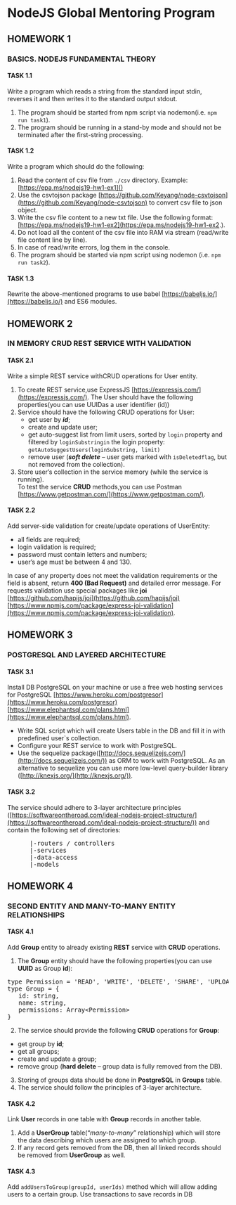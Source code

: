# NodeJS Global Mentoring Program
## HOMEWORK 1
### BASICS. NODEJS FUNDAMENTAL THEORY
#### TASK 1.1   
Write a program which reads a string from the standard input stdin, reverses it and then writes it to the standard output stdout.  
1. The program should be started from npm script via nodemon(i.e. `npm run task1`).  
2. The program should be running in a stand-by mode and should not be terminated after the first-string processing.  

#### TASK 1.2
Write a program which should do the following:  
1. Read the content of csv file from `./csv` directory. Example: [https://epa.ms/nodejs19-hw1-ex1]()
2. Use the csvtojson package [https://github.com/Keyang/node-csvtojson](https://github.com/Keyang/node-csvtojson) to convert csv file to
   json object.
3. Write the csv file content to a new txt file.
   Use the following format: [https://epa.ms/nodejs19-hw1-ex2](https://epa.ms/nodejs19-hw1-ex2.).
4. Do not load all the content of the csv file into RAM via stream (read/write file content line by
   line).
5. In case of read/write errors, log them in the console.
6. The program should be started via npm script using nodemon (i.e. `npm run task2`).
#### TASK 1.3
Rewrite the above-mentioned programs to use babel [https://babeljs.io/](https://babeljs.io/) and ES6 modules.

## HOMEWORK 2
### IN MEMORY CRUD REST SERVICE WITH VALIDATION
#### TASK 2.1   
Write a simple REST service withCRUD operations for User entity.  
1. To create REST service,use ExpressJS [https://expressjs.com/](https://expressjs.com/). 
The User should have the following properties(you can use UUIDas a user identifier (id))
2. Service should have the following CRUD operations for User:
   - get user by **_id_**; 
   - create and update user;
   - get auto-suggest list from limit users, sorted by `login` property and filtered by `loginSubstringin` the login property: `getAutoSuggestUsers(loginSubstring, limit)`
   - remove user (**_soft delete_** – user gets marked with `isDeletedflag`, but not removed from the collection).
3. Store user’s collection in the service memory (while the service is running).   
   To test the service **CRUD** methods,you can use Postman [https://www.getpostman.com/](https://www.getpostman.com/).
#### TASK 2.2
Add server-side validation for create/update operations of UserEntity:
- all fields are required;
- login validation is required;
- password must contain letters and numbers;
- user’s age must be between 4 and 130.

In case of any property does not meet the validation requirements or the field is absent, return **400 (Bad Request)** and detailed error message.
For requests validation use special packages like **joi** [https://github.com/hapijs/joi](https://github.com/hapijs/joi) [https://www.npmjs.com/package/express-joi-validation](https://www.npmjs.com/package/express-joi-validation).
## HOMEWORK 3
### POSTGRESQL AND LAYERED ARCHITECTURE
#### TASK 3.1 
Install DB PostgreSQL on your machine or use a free web hosting services for PostgreSQL [https://www.heroku.com/postgresor](https://www.heroku.com/postgresor) [https://www.elephantsql.com/plans.html](https://www.elephantsql.com/plans.html).
- Write SQL script which will create Users table in the DB and fill it in with predefined user`s collection.
- Configure your REST service to work with PostgreSQL.
- Use the sequelize package([http://docs.sequelizejs.com/](http://docs.sequelizejs.com/)) as ORM to work with PostgreSQL. As an alternative to sequelize you can use more low-level query-builder library ([http://knexjs.org/](http://knexjs.org/)).
#### TASK 3.2
The service should adhere to 3-layer architecture principles ([https://softwareontheroad.com/ideal-nodejs-project-structure/](https://softwareontheroad.com/ideal-nodejs-project-structure/)) and 
contain the following set of directories:  
<pre>
      |-routers / controllers  
      |-services  
      |-data-access  
      |-models
</pre>
## HOMEWORK 4
### SECOND ENTITY AND MANY-TO-MANY ENTITY RELATIONSHIPS
#### TASK 4.1
Add **Group** entity to already existing **REST** service with **CRUD** operations.  
1) The **Group** entity should have the following properties(you can use **UUID** as Group **id**):
<pre>
type Permission = 'READ', 'WRITE', 'DELETE', 'SHARE', 'UPLOAD_FILES';
type Group = {
   id: string,
   name: string,
   permissions: Array&lt;Permission&gt;
}</pre>  
2) The service should provide the following **CRUD** operations for **Group**:
- get group by **id**;
- get all groups;
- create and update a group;
- remove group (**hard delete** – group data is fully removed from the DB).
3) Storing of groups data should be done in **PostgreSQL** in **Groups** table.
4) The service should follow the principles of 3-layer architecture.
#### TASK 4.2
Link **User** records in one table with **Group** records in another table.
1) Add a **UserGroup** table(“_many-to-many_” relationship) which will store the data 
describing which users are assigned to which group.
2) If any record gets removed from the DB, then all linked records should be removed from **UserGroup** as well.
#### TASK 4.3
Add `addUsersToGroup(groupId, userIds)` method which will allow adding users to a certain group. Use transactions 
to save records in DB

